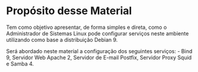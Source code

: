 # Propósito desse Material

Tem como objetivo apresentar, de forma simples e direta, como o Administrador de Sistemas Linux pode configurar serviços neste ambiente utilizando como base a distribuição Debian 9.

Será abordado neste material a configuração dos seguintes serviços:
	- Bind 9, Servidor Web Apache 2, Servidor de E-mail Postfix, Servidor Proxy Squid e Samba 4.
